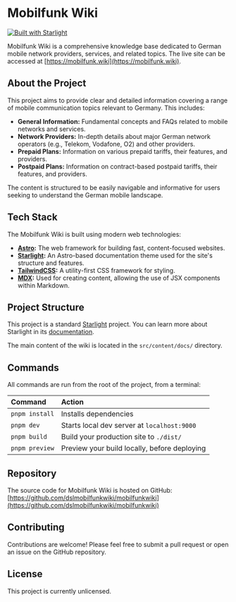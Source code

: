 # Mobilfunk Wiki

[![Built with Starlight](https://astro.badg.es/starlight/built-with-starlight.svg)](https://starlight.astro.build)

Mobilfunk Wiki is a comprehensive knowledge base dedicated to German mobile network providers, services, and related topics. The live site can be accessed at [https://mobilfunk.wiki](https://mobilfunk.wiki).

## About the Project

This project aims to provide clear and detailed information covering a range of mobile communication topics relevant to Germany. This includes:

*   **General Information:** Fundamental concepts and FAQs related to mobile networks and services.
*   **Network Providers:** In-depth details about major German network operators (e.g., Telekom, Vodafone, O2) and other providers.
*   **Prepaid Plans:** Information on various prepaid tariffs, their features, and providers.
*   **Postpaid Plans:** Information on contract-based postpaid tariffs, their features, and providers.

The content is structured to be easily navigable and informative for users seeking to understand the German mobile landscape.

## Tech Stack

The Mobilfunk Wiki is built using modern web technologies:

*   **[Astro](https://astro.build/):** The web framework for building fast, content-focused websites.
*   **[Starlight](https://starlight.astro.build/):** An Astro-based documentation theme used for the site's structure and features.
*   **[TailwindCSS](https://tailwindcss.com/):** A utility-first CSS framework for styling.
*   **[MDX](https://mdxjs.com/):** Used for creating content, allowing the use of JSX components within Markdown.

## Project Structure

This project is a standard [Starlight](https://starlight.astro.build/) project. You can learn more about Starlight in its [documentation](https://starlight.astro.build/).

The main content of the wiki is located in the `src/content/docs/` directory.

## Commands

All commands are run from the root of the project, from a terminal:

| Command           | Action                                       |
| :---------------- | :------------------------------------------- |
| `pnpm install`    | Installs dependencies                        |
| `pnpm dev`        | Starts local dev server at `localhost:9000`  |
| `pnpm build`      | Build your production site to `./dist/`      |
| `pnpm preview`    | Preview your build locally, before deploying |

## Repository

The source code for Mobilfunk Wiki is hosted on GitHub: [https://github.com/dslmobilfunkwiki/mobilfunkwiki](https://github.com/dslmobilfunkwiki/mobilfunkwiki)

## Contributing

Contributions are welcome! Please feel free to submit a pull request or open an issue on the GitHub repository.

## License

This project is currently unlicensed.
